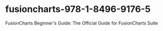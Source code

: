 # fusioncharts-978-1-8496-9176-5
FusionCharts Beginner's Guide: The Official Guide for FusionCharts Suite
